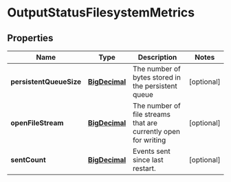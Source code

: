 # OutputStatusFilesystemMetrics

## Properties
Name | Type | Description | Notes
------------ | ------------- | ------------- | -------------
**persistentQueueSize** | [**BigDecimal**](BigDecimal.md) | The number of bytes stored in the persistent queue |  [optional]
**openFileStream** | [**BigDecimal**](BigDecimal.md) | The number of file streams that are currently open for writing |  [optional]
**sentCount** | [**BigDecimal**](BigDecimal.md) | Events sent since last restart. |  [optional]
